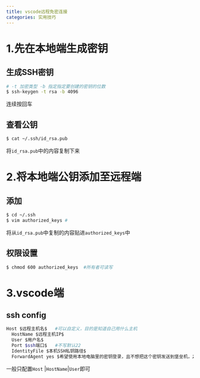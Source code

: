 ```yaml
---
title: vscode远程免密连接
categories: 实用技巧
---
```

# 1.先在本地端生成密钥

## 生成SSH密钥

```bash
# -t 加密类型 -b 指定指定要创建的密钥的位数
$ ssh-keygen -t rsa -b 4096
```

连续按回车

## 查看公钥

```bash
$ cat ~/.ssh/id_rsa.pub
```

将``id_rsa.pub``中的内容复制下来

# 2.将本地端公钥添加至远程端

## 添加

```bash
$ cd ~/.ssh
$ vim authorized_keys #
```

将从``id_rsa.pub``中复制的内容贴进``authorized_keys``中

## 权限设置

```bash
$ chmod 600 authorized_keys  #所有者可读写
```

# 3.vscode端

## ssh config

```bash
Host $远程主机名$   #可以自定义，目的是知道自己用什么主机
  HostName $远程主机IP$
  User $用户名$
  Port $ssh端口$   #不写默认22
  IdentityFile $本机SSH私钥路径$
  ForwardAgent yes $希望使用本地电脑里的密钥登录，且不想把这个密钥发送到堡垒机，之前添加 -A生成$
```

一般只配置``Host`` |``HostName``|``User``即可
